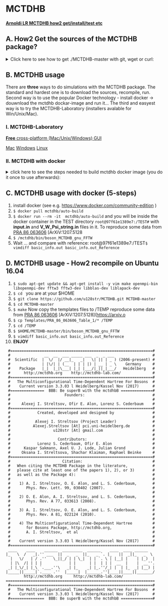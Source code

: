 # MCTDHB  

#### [Arnoldi LR MCTDHB how2 get/install/test etc](https://github.com/u128str/MCTDHB/blob/MCTDHB_V3.3.03/LR-ARNOLDI.md)

## A. How2 Get the sources of the MCTDHB package?
<details>
<summary> Click here to see how to get ./MCTDHB-master with git, wget or curl:</summary>
a)  Clone latest iversion of the MCTDHB package to the directory MCTDHB-master:
<pre><code>
git clone https://github.com/u128str/MCTDHB.git MCTDHB-master
</code></pre>
b)  OR download zip-archive MCTDHB-master.zip:
<pre><code>
wget --no-check-certificate --content-disposition https://github.com/u128str/MCTDHB/archive/master.zip
</code></pre>
<pre><code>
curl -LJO https://github.com/u128str/MCTDHB/archive/master.zip
</code></pre>
Unzip the downloaded archive to the directory MCTDHB-master
<pre><code>
unzip MCTDHB-master.zip
</code></pre>
</details>


## B. MCTDHB usage
There are __three__ ways to do simulations with the MCTDHB package.
The standard and hardest one is to download the sources, recompile, run.
Second way is to use the popular Docker technology - install docker -> douwnload the mctdhb dockar-image and run it... 
The third and easyest way is to try the MCTDHB-Laboratory (installers avalable for Win/Unix/Mac). 

### I. MCTDHB-Laboratory
[__Free__ cross-platform (Mac/Unix/Windows) GUI](http://www.mctdhb-lab.com)

[Mac](http://www.mctdhb-lab.com/images/how2-figs/launch_mac.jpg)
[Windows](http://www.mctdhb-lab.com/images/how2-figs/Win_appearence.jpg)
[Linux](http://www.mctdhb-lab.com/images/how2-figs/launch_linux.jpg)

### II. MCTDHB with docker
<details>
<summary> click here to see the steps needed to build mctdhb docker image (you do it once to use afterwards):</summary>
1)  Install docker: 
 <pre>
 (see e.g. https://www.docker.com/community-edition)
</pre>
2)  Download the latest MCTDHB docker image (450Mb):
<pre><code>
$ docker pull mctdhb/auto-build
</code></pre>
3)  Run mctdhb/aouto-build docker:
<pre><code>
$ docker run --hostname mctdhb-user --rm -it -v $(pwd):/tmp mctdhb/aouto-build
</code></pre>

<details>
<summary> click here to see the steps needed to build the mctdhb docker image (you do it once to use afterwards):</summary>
3)  Get ./MCTDHB-master with the above step A and cd to it:
<pre><code>
$ cd $HOME/MCTDHB-master
</code></pre>
4)  Build (~4 mins) the mctdh Docker-image from available Dokerfile (final image size is about of ~450MB)
<pre><code>
 docker build --no-cache -f Dockerfile.LR -t lr-mctdhb . 
</code></pre>


</details>
</details>





## C. MCTDHB usage with docker (5-steps)
1)   install docker (see e.g. https://www.docker.com/community-edition )
2)  ````$ docker pull mctdhb/auto-build````
3)  ````$ docker run --rm -it  mctdhb/auto-build````
and you will be inside the docker container in the TEST directory ```root@97f61e1389e7:/TEST#``` with
__input.in__ and __V_W_Psi_string.in__ files in it. To reproduce some data from [PRA 86 063606](https://journals.aps.org/pra/abstract/10.1103/PhysRevA.86.063606) [ArXiV:1207.5128
4) ````$ /mctdhb/bin/boson_MCTDHB_gnu_FFTW````
5) Wait ... and compare with reference:
root@97f61e1389e7:/TEST```$ vimdiff basic_info.out basic_info.out_Reference ```

## D. MCTDHB usage - How2 recompile on Ubuntu 16.04
1) ```$ sudo apt-get update && apt-get install -y vim make openmpi-bin libopenmpi-dev fftw3 fftw3-dev libblas-dev liblapack-dev ``` 
2) ```$ cd ```  you are at your $HOME
3) ```$ git clone https://github.com/u128str/MCTDHB.git MCTDHB-master```
4) ```$ cd MCTDHB-master```
5) ```$ make```
Now copy the templates files to /TEMP reproduce some data from [PRA 86 063606](https://journals.aps.org/pra/abstract/10.1103/PhysRevA.86.063606) [ArXiV:1207.5128](https://arxiv.o
6) ```$ cp Templates/PRA_86_063606_Table_1/* /TEMP```
7) ```$ cd /TEMP ```
8)  ```$ $HOME/MCTDHB-master/bin/boson_MCTDHB_gnu_FFTW ```
9)  ```$ vimdiff basic_info.out basic_info.out_Reference ```
10) __ENJOY__

```
 #===============================================================#
 #               __  __  ___ _____ ___  _  _ ___                 #
 #  Scientific  |  \/  |/ __|_   _|   \| || | _ ) (2006-present) #
 #              | |\/| | (__  | | | |) | __ | _ \    Germany     #
 #    Package   |_|  |_|\___| |_| |___/|_||_|___/   Heidelberg   #
 #      http://mctdhb.org    http://mctdhb-lab.com/              #
 #===============================================================#
 #   The Multiconfigurational Time-Dependent Hartree For Bosons  #
 #    Current version 3.3.03 l Heidelberg/Kassel Nov (2017)      #
 #===============  BBB: Be superB with the mctdhbB ==============#
 #                        Founders:                              #
 #                                                               #
 #     Alexej I. Streltsov, Ofir E. Alon, Lorenz S. Cederbaum    #
 #===============================================================#
 #            Created, developed and designed by                 #
 #                                                               #
 #           Alexej I. Streltsov (Project Leader)                #
 #          Alexej.Streltsov [At] pci.uni-heidelberg.de          #
 #                   u128str [At] gmail.com                      #
 #                                                               #
 #                     Contributors:                             #
 #            Lorenz S. Cederbaum, Ofir E. Alon                  #
 #      Kaspar Sakmann, Axel U. J. Lode, Julian Grond            #
 #     Oksana I. Streltsova, Shachar Klaiman, Raphael Beinke     #
 #===============================================================#
 #                       Citation:                               #
 #   When citing the MCTDHB Package in the literature,           #
 #   please cite at least one of the papers 1), 2), or 3)        #
 #   as well as the Package 4):                                  #
 #                                                               #
 #    1) A. I. Streltsov, O. E. Alon, and L. S. Cederbaum,       #
 #       Phys. Rev. Lett. 99, 030402 (2007).                     #
 #                                                               #
 #    2) O. E. Alon, A. I. Streltsov, and L. S. Cederbaum,       #
 #       Phys. Rev. A 77, 033613 (2008).                         #
 #                                                               #
 #    3) A. I. Streltsov, O. E. Alon, and L. S. Cederbaum,       #
 #       Phys. Rev. A 81, 022124 (2010).                         #
 #                                                               #
 #    4) The Multiconfigurational Time-Dependent Hartree         #
 #       for Bosons Package, http://mctdhb.org,                  #
 #       A. I. Streltsov,  et al                                 #
 #                                                               #
 #    Current version 3.3.03 l Heidelberg/Kassel Nov (2017)      #
 #===============================================================#
 ____    ____    ______  _________  ______    ____  ____ ______
|_   \  /   _|.'' ___  ||  _   _  ||_   _ `. |_   ||  _||_   _  \ 
  |   \/   | / .''   \_||_/ | | \_|  | | `. \ | |__| |    | |_)  |
  | |\  /| | | |            | |      | |  | | |  __  |    |  __''.
 _| |_\/_| |_\ `.___.''\   _| |_    _| |_.''/_| |  | |_  _| |__) |
|_____||_____|`.____ .''  |_____|  |______.''|____||____||_______/
        http://mctdhb.org     http://mctdhb-lab.com/
==================================================================
 #===============================================================#
 #   The Multiconfigurational Time-Dependent Hartree For Bosons  #
 #    Current version 3.3.03 l Heidelberg/Kassel Nov (2017)      #
 #===============  BBB: Be superB with the mctdhbB ==============#
```

